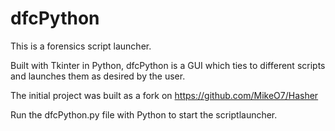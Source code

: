 # dfcPython

This is a forensics script launcher. 

Built with Tkinter in Python, dfcPython is a GUI which ties to different scripts and launches them as desired by the user.

The initial project was built as a fork on https://github.com/MikeO7/Hasher

Run the dfcPython.py file with Python to start the scriptlauncher.
